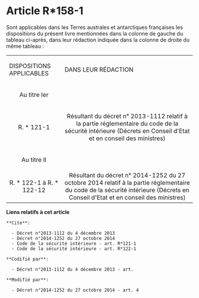 # Article R*158-1

Sont applicables dans les Terres australes et antarctiques françaises les dispositions du présent livre mentionnées dans la
colonne de gauche du tableau ci-après, dans leur rédaction indiquée dans la colonne de droite du même tableau : 
  <table>
    <tbody>
      <tr>
        <td>

DISPOSITIONS APPLICABLES 

</td>
        <td>

DANS LEUR RÉDACTION 

</td>
      </tr>
      <tr>
        <td align="center">

Au titre Ier 

</td>
        <td align="center">
      </td></tr>
      <tr>
        <td align="center">

R. * 121-1 

</td>
        <td align="center">

Résultant du décret n° 2013-1112 relatif à la partie réglementaire du code de la sécurité intérieure (Décrets en Conseil
d'Etat et en conseil des ministres) 

</td>
      </tr>
      <tr>
        <td align="center">

Au titre II 

</td>
        <td align="center">
      </td></tr>
      <tr>
        <td align="center">
R. * 122-1 à R. * 122-12 

</td>
        <td align="center">Résultant du décret n° 2014-1252 du 27 octobre 2014 relatif à la partie réglementaire du code de
la sécurité intérieure (Décrets en Conseil d'Etat et en conseil des ministres)

</td>
      </tr>
    </tbody>
  </table>

**Liens relatifs à cet article**

	**Cite**:

	  - Décret n°2013-1112 du 4 décembre 2013
	  - Décret n°2014-1252 du 27 octobre 2014
	  - Code de la sécurité intérieure - art. R*121-1
	  - Code de la sécurité intérieure - art. R*122-1

	**Codifié par**:

	  - Décret n°2013-1112 du 4 décembre 2013 - art.

	**Modifié par**:

	  - Décret n°2014-1252 du 27 octobre 2014 - art. 4
